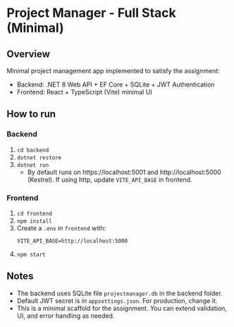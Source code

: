 # Project Manager - Full Stack (Minimal)

## Overview
Minimal project management app implemented to satisfy the assignment:
- Backend: .NET 8 Web API + EF Core + SQLite + JWT Authentication
- Frontend: React + TypeScript (Vite) minimal UI

## How to run

### Backend
1. `cd backend`
2. `dotnet restore`
3. `dotnet run`
   - By default runs on https://localhost:5001 and http://localhost:5000 (Kestrel). If using http, update `VITE_API_BASE` in frontend.

### Frontend
1. `cd frontend`
2. `npm install`
3. Create a `.env` in `frontend` with:
   ```
   VITE_API_BASE=http://localhost:5000
   ```
4. `npm start`

## Notes
- The backend uses SQLite file `projectmanager.db` in the backend folder.
- Default JWT secret is in `appsettings.json`. For production, change it.
- This is a minimal scaffold for the assignment. You can extend validation, UI, and error handling as needed.
